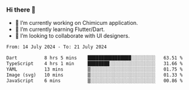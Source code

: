 ### Hi there 👋

<!--
**devcat37/devcat37** is a ✨ _special_ ✨ repository because its `README.md` (this file) appears on your GitHub profile.-->


- 🔭 I’m currently working on Chimicum application.
- 🌱 I’m currently learning Flutter/Dart.
- 👯 I’m looking to collaborate with UI designers.
<!-- - 🤔 I’m looking for help with ... -->

<!--START_SECTION:waka-->

```txt
From: 14 July 2024 - To: 21 July 2024

Dart          8 hrs 5 mins    ████████████████░░░░░░░░░   63.51 %
TypeScript    4 hrs 1 min     ████████░░░░░░░░░░░░░░░░░   31.66 %
YAML          13 mins         ▒░░░░░░░░░░░░░░░░░░░░░░░░   01.75 %
Image (svg)   10 mins         ▒░░░░░░░░░░░░░░░░░░░░░░░░   01.33 %
JavaScript    6 mins          ▒░░░░░░░░░░░░░░░░░░░░░░░░   00.86 %
```

<!--END_SECTION:waka-->
